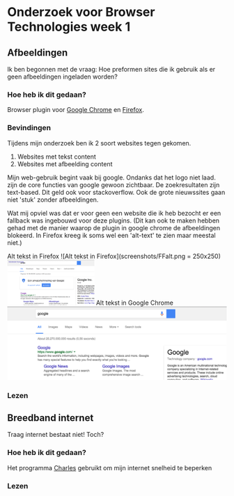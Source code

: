 # Onderzoek voor Browser Technologies week 1

## Afbeeldingen

Ik ben begonnen met de vraag: Hoe preformen sites die ik gebruik als er geen afbeeldingen ingeladen worden?

### Hoe heb ik dit gedaan?
Browser plugin voor [Google Chrome](https://chrome.google.com/webstore/detail/block-image/pehaalcefcjfccdpbckoablngfkfgfgj) en [Firefox](https://addons.mozilla.org/nl/firefox/addon/image-block/).

### Bevindingen
Tijdens mijn onderzoek ben ik 2 soort websites tegen gekomen.
1. Websites met tekst content
2. Websites met afbeelding content

Mijn web-gebruik begint vaak bij google. Ondanks dat het logo niet laad. zijn de core functies van google gewoon zichtbaar. De zoekresultaten zijn text-based. Dit geld ook voor stackoverflow. Ook de grote nieuwssites gaan niet 'stuk' zonder afbeeldingen. 

Wat mij opviel was dat er voor geen een website die ik heb bezocht er een fallback was ingebouwd voor deze plugins. (Dit kan ook te maken hebben gehad met de manier waarop de plugin in google chrome de afbeeldingen blokeerd. In Firefox kreeg ik soms wel een 'alt-text' te zien maar meestal niet.)

Alt tekst in Firefox
![Alt tekst in Firefox](screenshots/FFalt.png = 250x250)
<img src="screenshots/FFalt.png" width="200">
Alt tekst in Google Chrome
![Alt tekst in Google Chrome](screenshots/GCalt.png)


### Lezen



## Breedband internet

Traag internet bestaat niet! Toch? 

### Hoe heb ik dit gedaan?
Het programma [Charles](www.charlesproxy.com) gebruikt om mijn internet snelheid te beperken

### Lezen





